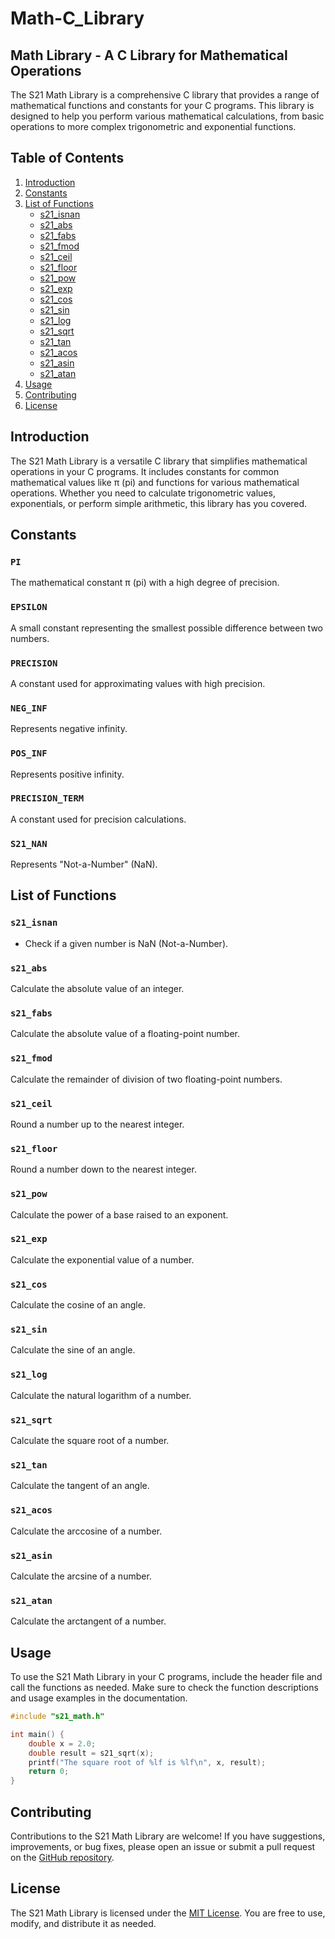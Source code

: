 # Math-C_Library

## Math Library - A C Library for Mathematical Operations

The S21 Math Library is a comprehensive C library that provides a range of mathematical functions and constants for your C programs. This library is designed to help you perform various mathematical calculations, from basic operations to more complex trigonometric and exponential functions.

## Table of Contents

1. [Introduction](#introduction)
2. [Constants](#constants)
3. [List of Functions](#list-of-functions)
   - [s21_isnan](#s21_isnan)
   - [s21_abs](#s21_abs)
   - [s21_fabs](#s21_fabs)
   - [s21_fmod](#s21_fmod)
   - [s21_ceil](#s21_ceil)
   - [s21_floor](#s21_floor)
   - [s21_pow](#s21_pow)
   - [s21_exp](#s21_exp)
   - [s21_cos](#s21_cos)
   - [s21_sin](#s21_sin)
   - [s21_log](#s21_log)
   - [s21_sqrt](#s21_sqrt)
   - [s21_tan](#s21_tan)
   - [s21_acos](#s21_acos)
   - [s21_asin](#s21_asin)
   - [s21_atan](#s21_atan)
4. [Usage](#usage)
5. [Contributing](#contributing)
6. [License](#license)

## Introduction

The S21 Math Library is a versatile C library that simplifies mathematical operations in your C programs. It includes constants for common mathematical values like π (pi) and functions for various mathematical operations. Whether you need to calculate trigonometric values, exponentials, or perform simple arithmetic, this library has you covered.

## Constants

### `PI`

The mathematical constant π (pi) with a high degree of precision.

### `EPSILON`

A small constant representing the smallest possible difference between two numbers.

### `PRECISION`

A constant used for approximating values with high precision.

### `NEG_INF`

Represents negative infinity.

### `POS_INF`

Represents positive infinity.

### `PRECISION_TERM`

A constant used for precision calculations.

### `S21_NAN`

Represents "Not-a-Number" (NaN).

## List of Functions

### `s21_isnan`

- Check if a given number is NaN (Not-a-Number).

### `s21_abs`

Calculate the absolute value of an integer.

### `s21_fabs`

Calculate the absolute value of a floating-point number.

### `s21_fmod`

Calculate the remainder of division of two floating-point numbers.

### `s21_ceil`

Round a number up to the nearest integer.

### `s21_floor`

Round a number down to the nearest integer.

### `s21_pow`

Calculate the power of a base raised to an exponent.

### `s21_exp`

Calculate the exponential value of a number.

### `s21_cos`

Calculate the cosine of an angle.

### `s21_sin`

Calculate the sine of an angle.

### `s21_log`

Calculate the natural logarithm of a number.

### `s21_sqrt`

Calculate the square root of a number.

### `s21_tan`

Calculate the tangent of an angle.

### `s21_acos`

Calculate the arccosine of a number.

### `s21_asin`
               
Calculate the arcsine of a number.

### `s21_atan`

Calculate the arctangent of a number.

## Usage

To use the S21 Math Library in your C programs, include the header file and call the functions as needed. Make sure to check the function descriptions and usage examples in the documentation.

```c
#include "s21_math.h"

int main() {
    double x = 2.0;
    double result = s21_sqrt(x);
    printf("The square root of %lf is %lf\n", x, result);
    return 0;
}
```

## Contributing

Contributions to the S21 Math Library are welcome! If you have suggestions, improvements, or bug fixes, please open an issue or submit a pull request on the [GitHub repository](https://github.com/your-repo).

## License

The S21 Math Library is licensed under the [MIT License](LICENSE). You are free to use, modify, and distribute it as needed.

